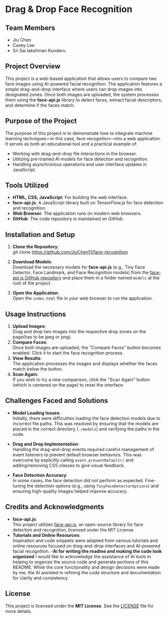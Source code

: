 # Drag & Drop Face Recognition

## Team Members
- Jiu Chen  
- Casey Lee
- Sri Sai lakshman Kunderu

## Project Overview
This project is a web-based application that allows users to compare two face images using AI-powered facial recognition. The application features a simple drag-and-drop interface where users can drop images into designated zones. Once both images are uploaded, the system processes them using the **face-api.js** library to detect faces, extract facial descriptors, and determine if the faces match.

## Purpose of the Project
The purpose of this project is to demonstrate how to integrate machine learning techniques—in this case, face recognition—into a web application. It serves as both an educational tool and a practical example of:
- Working with drag-and-drop file interactions in the browser.
- Utilizing pre-trained AI models for face detection and recognition.
- Handling asynchronous operations and user interface updates in JavaScript.

## Tools Utilized
- **HTML, CSS, JavaScript**: For building the web interface.
- **face-api.js**: A JavaScript library built on TensorFlow.js for face detection and recognition.
- **Web Browser**: The application runs on modern web browsers.
- **GitHub**: The code repository is maintained on GitHub.

## Installation and Setup
1. **Clone the Repository**:  
  git clone https://github.com/JiuChen11/face-recognition

2. **Download Models**:  
   Download the necessary models for **face-api.js** (e.g., Tiny Face Detector, Face Landmark, and Face Recognition models) from the [face-api.js GitHub repository](https://github.com/justadudewhohacks/face-api.js) and place them in a folder named `models` at the root of the project.
3. **Open the Application**:  
   Open the `index.html` file in your web browser to run the application.

## Usage Instructions
1. **Upload Images**:  
   Drag and drop two images into the respective drop zones on the page(has to be jpeg or png).
2. **Compare Faces**:  
   Once both images are uploaded, the "Compare Faces" button becomes enabled. Click it to start the face recognition process.
3. **View Results**:  
   The application processes the images and displays whether the faces match below the button.
4. **Scan Again**:  
   If you wish to try a new comparison, click the "Scan Again" button (which is centered on the page) to reset the interface.

## Challenges Faced and Solutions
- **Model Loading Issues**:  
  Initially, there were difficulties loading the face detection models due to incorrect file paths. This was resolved by ensuring that the models are placed in the correct directory (`./models`) and verifying the paths in the code.
  
- **Drag and Drop Implementation**:  
  Handling the drag-and-drop events required careful management of event listeners to prevent default browser behaviors. This was overcome by explicitly calling `event.preventDefault()` and adding/removing CSS classes to give visual feedback.
  
- **Face Detection Accuracy**:  
  In some cases, the face detection did not perform as expected. Fine-tuning the detection options (e.g., using `TinyFaceDetectorOptions`) and ensuring high-quality images helped improve accuracy.

## Credits and Acknowledgments
- **face-api.js**:  
  This project utilizes [face-api.js](https://github.com/justadudewhohacks/face-api.js), an open-source library for face detection and recognition, licensed under the MIT License.  
- **Tutorials and Online Resources**:  
  Inspiration and code snippets were adapted from various tutorials and online resources focused on drag-and-drop interfaces and AI-powered facial recognition.
-**Ai for writing the readme and making the code look organized**
  I would like to acknowledge the assistance of AI tools in helping to organize the source code and generate portions of this README. While the core functionality and design decisions were made by me, the AI assisted in refining the code structure and documentation for clarity and consistency.

## License
This project is licensed under the **MIT License**. See the [LICENSE](LICENSE) file for more details.
